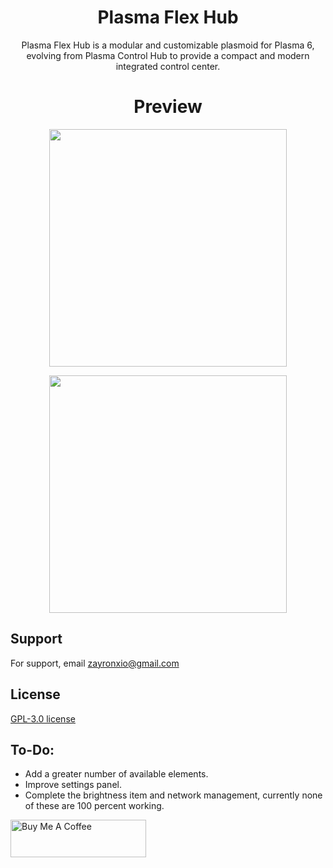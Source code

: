 
<p align="center">
  <h1 align="center">Plasma Flex Hub</h1>
  <p align="center">Plasma Flex Hub is a modular and customizable plasmoid for Plasma 6, evolving from Plasma Control Hub to provide a compact and modern integrated control center.</center>
</p>

<p align="center">
  <h1 align="center">Preview</h1>
</p>

<p align="center">
  <img src="https://raw.githubusercontent.com/zayronxio/Plasma.Flex.Hub/refs/heads/main/preview/preview1.png" width=380/>
</p>
<p align="center">
  <img src="https://raw.githubusercontent.com/zayronxio/Plasma.Flex.Hub/refs/heads/main/preview/preview2.png" width=380/>
</p>

## Support

For support, email zayronxio@gmail.com


## License

[ GPL-3.0 license  ]([https://www.gnu.org/licenses/gpl-3.0.html#license-text])



## To-Do:
- Add a greater number of available elements.
- Improve settings panel.
- Complete the brightness item and network management, currently none of these are 100 percent working.



<a href="https://www.paypal.com/paypalme/zayronxio" target="_blank"><img src="https://cdn.buymeacoffee.com/buttons/v2/default-yellow.png" alt="Buy Me A Coffee" style="height: 60px !important;width: 217px !important;" ></a>




    

